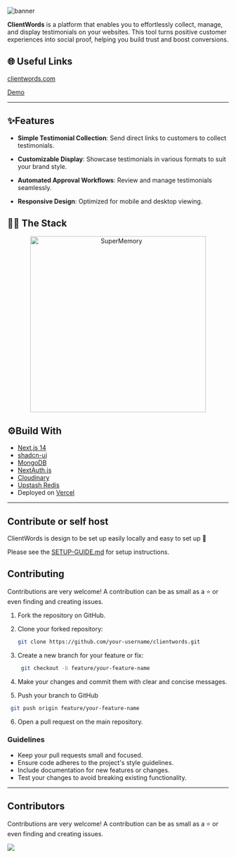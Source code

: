 ![banner](https://github.com/user-attachments/assets/4ba41930-3a43-4803-8b16-92613c5dee2e)

**ClientWords** is a platform that enables you to effortlessly collect, manage, and display testimonials on your websites. This tool turns positive customer experiences into social proof, helping you build trust and boost conversions.

## 🌐 Useful Links

[clientwords.com](https://clientwords.com)

[Demo](https://codepen.io/Nirmal-the-flexboxer/pen/yLmpZaY)

---

## ✨Features

- **Simple Testimonial Collection**: Send direct links to customers to collect testimonials.
- **Customizable Display**: Showcase testimonials in various formats to suit your brand style.

- **Automated Approval Workflows**: Review and manage testimonials seamlessly.

- **Responsive Design**: Optimized for mobile and desktop viewing.

## 👨‍💻 The Stack

<div align='center'>
<img src = 'https://tech-orbit.wontory.dev/api?title=ClientWords&tech=Next.js,TypeScript,Vercel,shadcn/ui,MongoDB,Tailwind%20CSS&size=900&duration=20' alt="SuperMemory" width="400">
</div>

## ⚙️Build With

- [Next.js 14](https://nextjs.org)
- [shadcn-ui](https://ui.shadcn.com)
- [MongoDB](https://mongodb.com)
- [NextAuth.js](https://next-auth.js.org)
- [Cloudinary](https://cloudinary.com)
- [Upstash Redis](https://upstash.com)
- Deployed on [Vercel](https://vercel.com)

---

## Contribute or self host

ClientWords is design to be set up easily locally and easy to set up 💫

Please see the [SETUP-GUIDE.md](SETUP-GUIDE.md) for setup instructions.

## Contributing

Contributions are very welcome! A contribution can be as small as a ⭐ or even finding and creating issues.

1. Fork the repository on GitHub.
2. Clone your forked repository:

   ```bash
   git clone https://github.com/your-username/clientwords.git
   ```

3. Create a new branch for your feature or fix:

   ```bash
    git checkout -b feature/your-feature-name
   ```

4. Make your changes and commit them with clear and concise messages.
5. Push your branch to GitHub

```bash
 git push origin feature/your-feature-name
```

6. Open a pull request on the main repository.

### Guidelines

- Keep your pull requests small and focused.
- Ensure code adheres to the project's style guidelines.
- Include documentation for new features or changes.
- Test your changes to avoid breaking existing functionality.

---

## Contributors

Contributions are very welcome! A contribution can be as small as a ⭐ or even finding and creating issues.

<a href="https://github.com/n3rm4121/clientwords/graphs/contributors">
  <img src="https://contrib.rocks/image?repo=n3rm4121/clientwords" />
</a>
